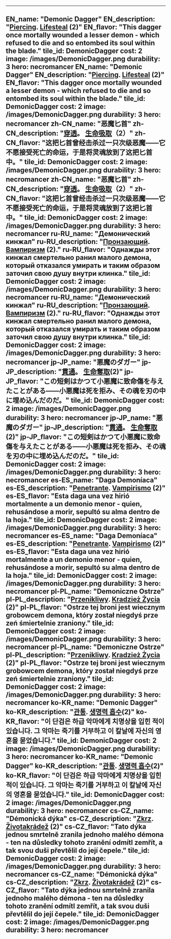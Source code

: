 ---

EN_name: "Demonic Dagger"
EN_description: "<u>Piercing</u>.  <u>Lifesteal</u> (2)"
EN_flavor: "This dagger once mortally wounded a lesser demon - which refused to die and so entombed its soul within the blade."
tile_id: DemonicDagger
cost: 2
image: /images/DemonicDagger.png
durability: 3
hero: necromancer
EN_name: "Demonic Dagger"
EN_description: "<u>Piercing</u>.  <u>Lifesteal</u> (2)"
EN_flavor: "This dagger once mortally wounded a lesser demon - which refused to die and so entombed its soul within the blade."
tile_id: DemonicDagger
cost: 2
image: /images/DemonicDagger.png
durability: 3
hero: necromancer
zh-CN_name: "恶魔匕首"
zh-CN_description: "<u>穿透</u>。 <u>生命吸取</u>（2）"
zh-CN_flavor: "这把匕首曾经击杀过一只次级恶魔——它不愿接受死亡的命运，于是将灵魂放到了这把匕首中。"
tile_id: DemonicDagger
cost: 2
image: /images/DemonicDagger.png
durability: 3
hero: necromancer
zh-CN_name: "恶魔匕首"
zh-CN_description: "<u>穿透</u>。 <u>生命吸取</u>（2）"
zh-CN_flavor: "这把匕首曾经击杀过一只次级恶魔——它不愿接受死亡的命运，于是将灵魂放到了这把匕首中。"
tile_id: DemonicDagger
cost: 2
image: /images/DemonicDagger.png
durability: 3
hero: necromancer
ru-RU_name: "Демонический кинжал"
ru-RU_description: "<u>Пронзающий</u>.  <u>Вампиризм</u> (2)."
ru-RU_flavor: "Однажды этот кинжал смертельно ранил малого демона, который отказался умирать и таким образом заточил свою душу внутри клинка."
tile_id: DemonicDagger
cost: 2
image: /images/DemonicDagger.png
durability: 3
hero: necromancer
ru-RU_name: "Демонический кинжал"
ru-RU_description: "<u>Пронзающий</u>.  <u>Вампиризм</u> (2)."
ru-RU_flavor: "Однажды этот кинжал смертельно ранил малого демона, который отказался умирать и таким образом заточил свою душу внутри клинка."
tile_id: DemonicDagger
cost: 2
image: /images/DemonicDagger.png
durability: 3
hero: necromancer
jp-JP_name: "悪魔のダガー"
jp-JP_description: "<u>貫通</u>。 <u>生命奪取</u>(2)"
jp-JP_flavor: "この短剣はかつて小悪魔に致命傷を与えたことがある――小悪魔は死を拒み、その魂を刃の中に埋め込んだのだ。"
tile_id: DemonicDagger
cost: 2
image: /images/DemonicDagger.png
durability: 3
hero: necromancer
jp-JP_name: "悪魔のダガー"
jp-JP_description: "<u>貫通</u>。 <u>生命奪取</u>(2)"
jp-JP_flavor: "この短剣はかつて小悪魔に致命傷を与えたことがある――小悪魔は死を拒み、その魂を刃の中に埋め込んだのだ。"
tile_id: DemonicDagger
cost: 2
image: /images/DemonicDagger.png
durability: 3
hero: necromancer
es-ES_name: "Daga Demoníaca"
es-ES_description: "<u>Penetrante</u>.  <u>Vampirismo</u> (2)"
es-ES_flavor: "Esta daga una vez hirió mortalmente a un demonio menor - quien, rehusándose a morir, sepultó su alma dentro de la hoja."
tile_id: DemonicDagger
cost: 2
image: /images/DemonicDagger.png
durability: 3
hero: necromancer
es-ES_name: "Daga Demoníaca"
es-ES_description: "<u>Penetrante</u>.  <u>Vampirismo</u> (2)"
es-ES_flavor: "Esta daga una vez hirió mortalmente a un demonio menor - quien, rehusándose a morir, sepultó su alma dentro de la hoja."
tile_id: DemonicDagger
cost: 2
image: /images/DemonicDagger.png
durability: 3
hero: necromancer
pl-PL_name: "Demoniczne Ostrze"
pl-PL_description: "<u>Przenikliwy</u>.  <u>Kradzież Życia</u> (2)"
pl-PL_flavor: "Ostrze tej broni jest wiecznym grobowcem demona, który został niegdyś prze zeń śmiertelnie zraniony."
tile_id: DemonicDagger
cost: 2
image: /images/DemonicDagger.png
durability: 3
hero: necromancer
pl-PL_name: "Demoniczne Ostrze"
pl-PL_description: "<u>Przenikliwy</u>.  <u>Kradzież Życia</u> (2)"
pl-PL_flavor: "Ostrze tej broni jest wiecznym grobowcem demona, który został niegdyś prze zeń śmiertelnie zraniony."
tile_id: DemonicDagger
cost: 2
image: /images/DemonicDagger.png
durability: 3
hero: necromancer
ko-KR_name: "Demonic Dagger"
ko-KR_description: "<u>관통</u>.  <u>생명력 흡수</u>(2)"
ko-KR_flavor: "이 단검은 하급 악마에게 치명상을 입힌 적이 있습니다. 그 악마는 죽기를 거부하고 이 칼날에 자신의 영혼을 묻었습니다."
tile_id: DemonicDagger
cost: 2
image: /images/DemonicDagger.png
durability: 3
hero: necromancer
ko-KR_name: "Demonic Dagger"
ko-KR_description: "<u>관통</u>.  <u>생명력 흡수</u>(2)"
ko-KR_flavor: "이 단검은 하급 악마에게 치명상을 입힌 적이 있습니다. 그 악마는 죽기를 거부하고 이 칼날에 자신의 영혼을 묻었습니다."
tile_id: DemonicDagger
cost: 2
image: /images/DemonicDagger.png
durability: 3
hero: necromancer
cs-CZ_name: "Démonická dýka"
cs-CZ_description: "<u>Zkrz</u>.  <u>Životakrádež</u> (2)"
cs-CZ_flavor: "Tato dýka jednou smrtelně zranila jednoho malého démona - ten na důsledky tohoto zranění odmítl zemřít, a tak svou duši převtělil do její čepele."
tile_id: DemonicDagger
cost: 2
image: /images/DemonicDagger.png
durability: 3
hero: necromancer
cs-CZ_name: "Démonická dýka"
cs-CZ_description: "<u>Zkrz</u>.  <u>Životakrádež</u> (2)"
cs-CZ_flavor: "Tato dýka jednou smrtelně zranila jednoho malého démona - ten na důsledky tohoto zranění odmítl zemřít, a tak svou duši převtělil do její čepele."
tile_id: DemonicDagger
cost: 2
image: /images/DemonicDagger.png
durability: 3
hero: necromancer
---